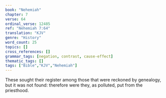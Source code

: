 ```yaml
---
book: "Nehemiah"
chapter: 7
verse: 64
ordinal_verse: 12485
ref: "Nehemiah 7:64"
translation: "KJV"
genre: "History"
word_count: 25
topics: []
cross_references: []
grammar_tags: [negation, contrast, cause-effect]
thematic_tags: []
tags: ["Bible","KJV","Nehemiah"]
---
```

These sought their register among those that were reckoned by genealogy, but it was not found: therefore were they, as polluted, put from the priesthood.
